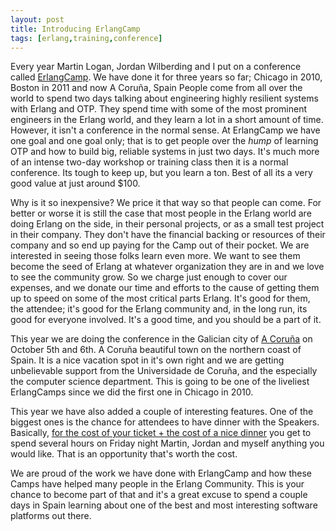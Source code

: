 ```yaml
---
layout: post
title: Introducing ErlangCamp
tags: [erlang,training,conference]
---
```


Every year Martin Logan, Jordan Wilberding and I put on a conference
called [ErlangCamp](http://erlangcamp.com). We have done it for three
years so far; Chicago in 2010, Boston in 2011 and now A Coruña, Spain
People come from all over the world to spend two days talking about
engineering highly resilient systems with Erlang and OTP. They spend
time with some of the most prominent engineers in the Erlang world,
and they learn a lot in a short amount of time. However, it isn't a
conference in the normal sense. At ErlangCamp we have one goal and one
goal only; that is to get people over the *hump* of learning OTP and
how to build big, reliable systems in just two days. It's much more of
an intense two-day workshop or training class then it is a normal
conference. Its tough to keep up, but you learn a ton. Best of all its
a very good value at just around $100.

Why is it so inexpensive? We price it that way so that people can
come. For better or worse it is still the case that most people in the
Erlang world are doing Erlang on the side, in their personal projects,
or as a small test project in their company. They don't have the
financial backing or resources of their company and so end up paying
for the Camp out of their pocket. We are interested in seeing those
folks learn even more. We want to see them become the seed of Erlang
at whatever organization they are in and we love to see the community
grow. So we charge just enough to cover our expenses, and we donate
our time and efforts to the cause of getting them up to speed on some
of the most critical parts Erlang. It's good for them, the attendee;
it's good for the Erlang community and, in the long run, its good for
everyone involved. It's a good time, and you should be a part of it.

This year we are doing the conference in the Galician city of
[A Coruña](http://en.wikipedia.org/wiki/A_Coru%C3%B1a) on October 5th
and 6th. A Coruña beautiful town on the northern coast of Spain. It is
a nice vacation spot in it's own right and we are getting unbelievable
support from the Universidade de Coruña, and the especially the
computer science department. This is going to be one of the liveliest
ErlangCamps since we did the first one in Chicago in 2010.

This year we have also added a couple of interesting features. One of
the biggest ones is the chance for attendees to have dinner with the
Speakers. Basically, [for the cost of your ticket + the cost of a nice
dinner](http://erlangcampcoruna2012.eventbrite.com/) you get to spend
several hours on Friday night Martin, Jordan and myself anything you
would like. That is an opportunity that's worth the cost.

We are proud of the work we have done with ErlangCamp and how
these Camps have helped many people in the Erlang Community. This is
your chance to become part of that and it's a great excuse to spend a
couple days in Spain learning about one of the best and most
interesting software platforms out there.